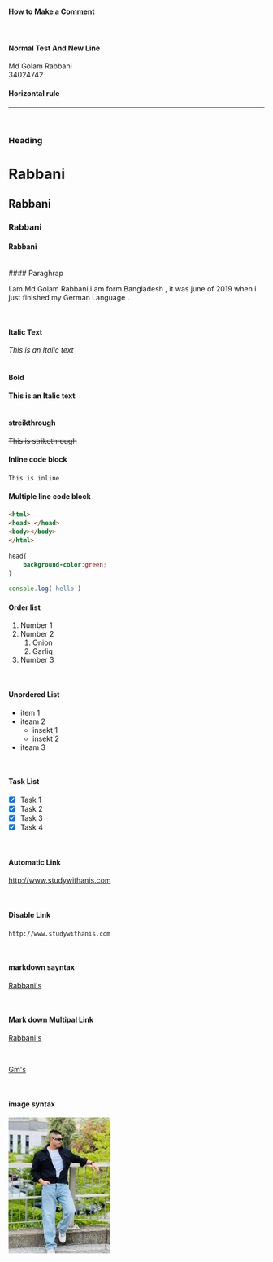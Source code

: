 #### How to Make a Comment  
<!--markdown tutorial-->
<br/>

#### Normal Test And New Line 

Md Golam Rabbani  
34024742

#### Horizontal rule


---
<br/>

### Heading
# Rabbani
## Rabbani
### Rabbani
#### Rabbani   
<br/>
#### Paraghrap

<p> I am Md Golam Rabbani,i am form Bangladesh , it was june of 2019 when i just finished my German Language . </p> 
<br/>

#### Italic Text
_This is an Italic text_  
<br/>
#### Bold
__This is an Italic text__  
<br/>
#### streikthrough
~~This is strikethrough~~
<br/>
#### Inline code block  
`This is inline`  
<be/>

#### Multiple line code block
```html
<html> 
<head> </head>
<body></body>
</html>
```

```css
head{
    background-color:green;
}
```
```javascript
console.log('hello')
```

#### Order list   
1. Number 1  
2. Number 2   
   1. Onion   
   2. Garliq   
3. Number 3
<br/>

#### Unordered List
- item 1
- iteam 2
  - insekt 1
  - insekt 2
- iteam 3
<br/>

#### Task List
- [X] Task 1
- [X] Task 2
- [X] Task 3
- [X] Task 4

<br/>

#### Automatic Link
http://www.studywithanis.com

<br/>

#### Disable Link
`http://www.studywithanis.com`

<br/>

#### markdown sayntax

[Rabbani's](http://www.studywithanis.com)

<br/>

#### Mark down Multipal Link
[Rabbani's][websitelink]

<br/>

[Gm's][websitelink1]


<!--all link are here-->
[websitelink]: http://www.studywithanis.com
[websitelink1]:http://www.studywithanis.com

<br/>

#### image syntax

<!-- ![Profile](./Images/IMG_0611.JPG)-->
<img src="./Images/IMG_0611.JPG" width="200"/>







